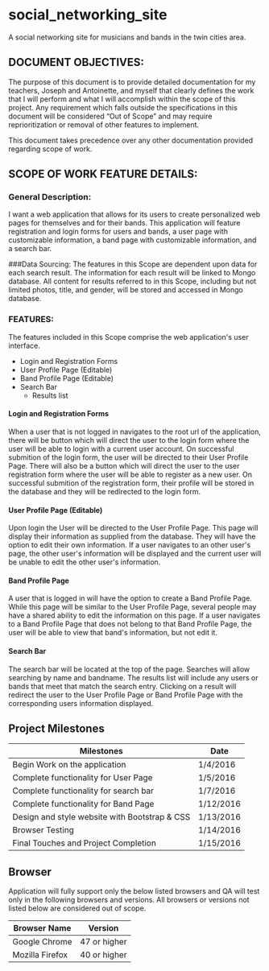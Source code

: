 # social_networking_site
  A social networking site for musicians and bands in the twin cities area.

## DOCUMENT OBJECTIVES:					
  The purpose of this document is to provide detailed documentation for my teachers, Joseph and Antoinette,
  and myself that clearly defines the work that I will perform and what I will accomplish within the scope of this project.
  Any requirement which falls outside the specifications in this document will be considered “Out of Scope” and 
  may require reprioritization or removal of other features to implement.
  
  This document takes precedence over any other documentation provided regarding scope of work. 

## SCOPE OF WORK FEATURE DETAILS:
### General Description:
  I want a web application that allows for its users to create personalized web pages for themselves and for their bands.
  This application will feature registration and login forms for users and bands, a user page with 
  customizable information, a band page with customizable information, and a search bar.

###Data Sourcing: 
  The features in this Scope are dependent upon data for each search result. The information for
  each result will be linked to Mongo database. All content for results referred to in this Scope, 
  including but not limited photos, title, and gender, will be stored and accessed in Mongo database.

### FEATURES:
  The features included in this Scope comprise the web application's user interface.
  * Login and Registration Forms
  * User Profile Page (Editable)
  * Band Profile Page (Editable)
  * Search Bar
    * Results list

#### Login and Registration Forms
  When a user that is not logged in navigates to the root url of the application, there will be button which
  will direct the user to the login form where the user will be able to login with a current user account.
  On successful submition of the login form, the user will be directed to their User Profile Page.
  There will also be a button which will direct the user to the user registration form where
  the user will be able to register as a new user. On successful submition of the registration form, their profile
  will be stored in the database and they will be redirected to the login form.
#### User Profile Page (Editable)
  Upon login the User will be directed to the User Profile Page. This page will display their information as supplied
  from the database. They will have the option to edit their own information. If a user navigates to an other user's page,
  the other user's information will be displayed and the current user will be unable to edit the other user's information.
#### Band Profile Page
  A user that is logged in will have the option to create a Band Profile Page. While this page will be similar to the
  User Profile Page, several people may have a shared ability to edit the information on this page. If a user navigates to a
  Band Profile Page that does not belong to that Band Profile Page, the user will be able to view that band's information,
  but not edit it.
#### Search Bar
  The search bar will be located at the top of the page. Searches will allow searching by name and bandname.
  The results list will include any users or bands that meet that match the search entry. Clicking on a result
  will redirect the user to the User Profile Page or Band Profile Page with the corresponding users information displayed.

## Project Milestones
| Milestones                                    | Date      |
| ----------------------------------------------|-----------|
| Begin Work on the application                 | 1/4/2016  |
| Complete functionality for User Page          | 1/5/2016  |
| Complete functionality for search bar         | 1/7/2016  |
| Complete functionality for Band Page          | 1/12/2016 |
| Design and style website with Bootstrap & CSS | 1/13/2016 |
| Browser Testing                               | 1/14/2016 |
| Final Touches and Project Completion          | 1/15/2016 |

## Browser 
  Application will fully support only the below listed browsers and QA will test only in the following
  browsers and versions. All browsers or versions not listed below are considered out of scope.
  
| Browser Name                  | Version        |
| ------------------------------|----------------|
| Google Chrome                 | 47 or higher   |
| Mozilla Firefox               | 40 or higher   |

